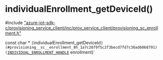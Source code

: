 # individualEnrollment_getDeviceId()

\#include ["azure-iot-sdk-c/provisioning_service_client/inc/prov_service_client/provisioning_sc_enrollment.h"](../iot-c-ref-provisioning-sc-enrollment-h.md)  

const char * `[`individualEnrollment_getDeviceId`](#provisioning__sc__enrollment_8h_1a7c2079f5c2f3becd7fd7c36ad6068791)(`[`INDIVIDUAL_ENROLLMENT_HANDLE`](#provisioning__sc__enrollment_8h_1a5348427a740bc7d9395db2e190f1bc0f) enrollment)`

